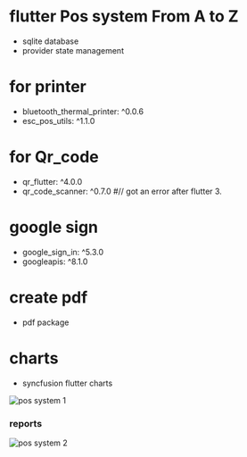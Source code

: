 # flutter Pos system  From A to Z

- sqlite database 
- provider state management

# for printer
-  bluetooth_thermal_printer: ^0.0.6
-  esc_pos_utils: ^1.1.0
# for Qr_code 
- qr_flutter: ^4.0.0
- qr_code_scanner: ^0.7.0 #// got an error after flutter 3.
# google sign 
- google_sign_in: ^5.3.0
-  googleapis: ^8.1.0
# create pdf 
-  pdf package
# charts 
- syncfusion flutter charts

![pos system 1](https://user-images.githubusercontent.com/78031951/174441858-c21db5f1-854c-45ef-b91d-25e0d8c593a7.png)

### reports
![pos system 2](https://user-images.githubusercontent.com/78031951/174441862-177f4a4a-7294-4e39-b481-3e6e89c6a97f.png)


